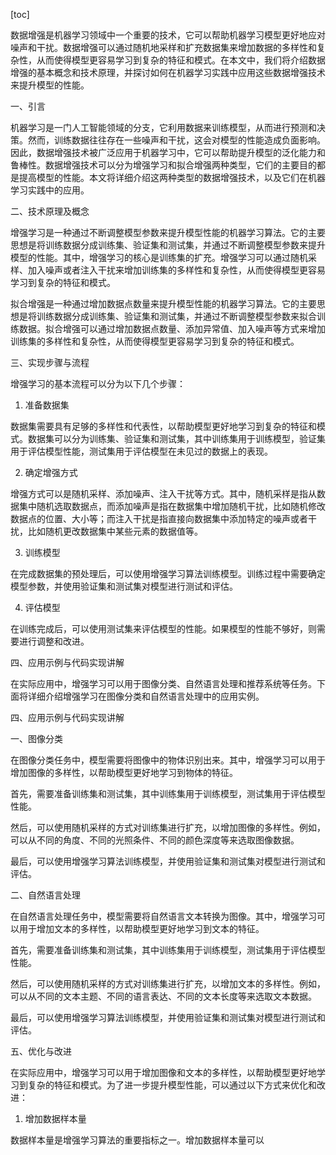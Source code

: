 
[toc]                    
                
                
数据增强是机器学习领域中一个重要的技术，它可以帮助机器学习模型更好地应对噪声和干扰。数据增强可以通过随机地采样和扩充数据集来增加数据的多样性和复杂性，从而使得模型更容易学习到复杂的特征和模式。在本文中，我们将介绍数据增强的基本概念和技术原理，并探讨如何在机器学习实践中应用这些数据增强技术来提升模型的性能。

一、引言

机器学习是一门人工智能领域的分支，它利用数据来训练模型，从而进行预测和决策。然而，训练数据往往存在一些噪声和干扰，这会对模型的性能造成负面影响。因此，数据增强技术被广泛应用于机器学习中，它可以帮助提升模型的泛化能力和鲁棒性。数据增强技术可以分为增强学习和拟合增强两种类型，它们的主要目的都是提高模型的性能。本文将详细介绍这两种类型的数据增强技术，以及它们在机器学习实践中的应用。

二、技术原理及概念

增强学习是一种通过不断调整模型参数来提升模型性能的机器学习算法。它的主要思想是将训练数据分成训练集、验证集和测试集，并通过不断调整模型参数来提升模型的性能。其中，增强学习的核心是训练集的扩充。增强学习可以通过随机采样、加入噪声或者注入干扰来增加训练集的多样性和复杂性，从而使得模型更容易学习到复杂的特征和模式。

拟合增强是一种通过增加数据点数量来提升模型性能的机器学习算法。它的主要思想是将训练数据分成训练集、验证集和测试集，并通过不断调整模型参数来拟合训练数据。拟合增强可以通过增加数据点数量、添加异常值、加入噪声等方式来增加训练集的多样性和复杂性，从而使得模型更容易学习到复杂的特征和模式。

三、实现步骤与流程

增强学习的基本流程可以分为以下几个步骤：

1. 准备数据集

数据集需要具有足够的多样性和代表性，以帮助模型更好地学习到复杂的特征和模式。数据集可以分为训练集、验证集和测试集，其中训练集用于训练模型，验证集用于评估模型性能，测试集用于评估模型在未见过的数据上的表现。

2. 确定增强方式

增强方式可以是随机采样、添加噪声、注入干扰等方式。其中，随机采样是指从数据集中随机选取数据点，而添加噪声是指在数据集中增加随机干扰，比如随机修改数据点的位置、大小等；而注入干扰是指直接向数据集中添加特定的噪声或者干扰，比如随机更改数据集中某些元素的数据值等。

3. 训练模型

在完成数据集的预处理后，可以使用增强学习算法训练模型。训练过程中需要确定模型参数，并使用验证集和测试集对模型进行测试和评估。

4. 评估模型

在训练完成后，可以使用测试集来评估模型的性能。如果模型的性能不够好，则需要进行调整和改进。

四、应用示例与代码实现讲解

在实际应用中，增强学习可以用于图像分类、自然语言处理和推荐系统等任务。下面将详细介绍增强学习在图像分类和自然语言处理中的应用实例。

四、应用示例与代码实现讲解

一、图像分类

在图像分类任务中，模型需要将图像中的物体识别出来。其中，增强学习可以用于增加图像的多样性，以帮助模型更好地学习到物体的特征。

首先，需要准备训练集和测试集，其中训练集用于训练模型，测试集用于评估模型性能。

然后，可以使用随机采样的方式对训练集进行扩充，以增加图像的多样性。例如，可以从不同的角度、不同的光照条件、不同的颜色深度等来选取图像数据。

最后，可以使用增强学习算法训练模型，并使用验证集和测试集对模型进行测试和评估。

二、自然语言处理

在自然语言处理任务中，模型需要将自然语言文本转换为图像。其中，增强学习可以用于增加文本的多样性，以帮助模型更好地学习到文本的特征。

首先，需要准备训练集和测试集，其中训练集用于训练模型，测试集用于评估模型性能。

然后，可以使用随机采样的方式对训练集进行扩充，以增加文本的多样性。例如，可以从不同的文本主题、不同的语言表达、不同的文本长度等来选取文本数据。

最后，可以使用增强学习算法训练模型，并使用验证集和测试集对模型进行测试和评估。

五、优化与改进

在实际应用中，增强学习可以用于增加图像和文本的多样性，以帮助模型更好地学习到复杂的特征和模式。为了进一步提升模型性能，可以通过以下方式来优化和改进：

1. 增加数据样本量

数据样本量是增强学习算法的重要指标之一。增加数据样本量可以

